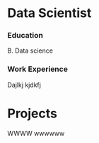 # Data Scientist

### Education
B. Data science

### Work Experience
Dajlkj
kjdkfj


# Projects
WWWW wwwwww
